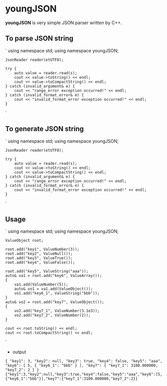 # youngJSON
<b>youngJSON</b> is very simple JSON parser written by C++.

## To parse JSON string

`
    using namespace std;
    using namespace youngJSON;

    JsonReader reader(etUTF8);

    try {
        auto value = reader.read(s);
        cout << value->toString() << endl;
        cout << value->toCompactString() << endl;
    } catch (invalid_argument& e) {
        cout << "range_error exception occurred!" << endl;
    } catch (invalid_format_error& e) {
        cout << "invalid_format_error exception occurred!" << endl;
    }
`

## To generate JSON string

`
    using namespace std;
    using namespace youngJSON;

    JsonReader reader(etUTF8);

    try {
        auto value = reader.read(s);
        cout << value->toString() << endl;
        cout << value->toCompactString() << endl;
    } catch (invalid_argument& e) {
        cout << "range_error exception occurred!" << endl;
    } catch (invalid_format_error& e) {
        cout << "invalid_format_error exception occurred!" << endl;
    }
`

## Usage

`
    using namespace std;
    using namespace youngJSON;

    ValueObject root;

    root.add("key1", ValueNumber(3));
    root.add("key2", ValueNull());
    root.add("key3", ValueTrue());
    root.add("key4", ValueFalse());

    root.add("key5", ValueString("aaa"));
    auto& va1 = root.add("key6", ValueArray());
    {
        va1.add(ValueNumber(5));
        auto& vo1 = va1.add(ValueObject());
        vo1.add("key6_1", ValueString("bbb"));
    }
    auto& vo2 = root.add("key7", ValueObject());
    {
        vo2.add("key7_1", ValueNumber(3.1e3));
        vo2.add("key7_2", ValueNumber(2));
    }

    cout << root.toString() << endl;
    cout << root.toCompactString() << endl;
`

- output

`
	{
	  "key1": 3,
	  "key2": null,
	  "key3": true,
	  "key4": false,
	  "key5": "aaa",
	  "key6": [
		5,
		{
		  "key6_1": "bbb"
		}
	  ],
	  "key7": {
		"key7_1": 3100.000000,
		"key7_2": 2
	  }
	}
	{"key1":3,"key2":null,"key3":true,"key4":false,"key5":"aaa","key6":[5,{"key6_1":"bbb"}],"key7":{"key7_1":3100.000000,"key7_2":2}}
`